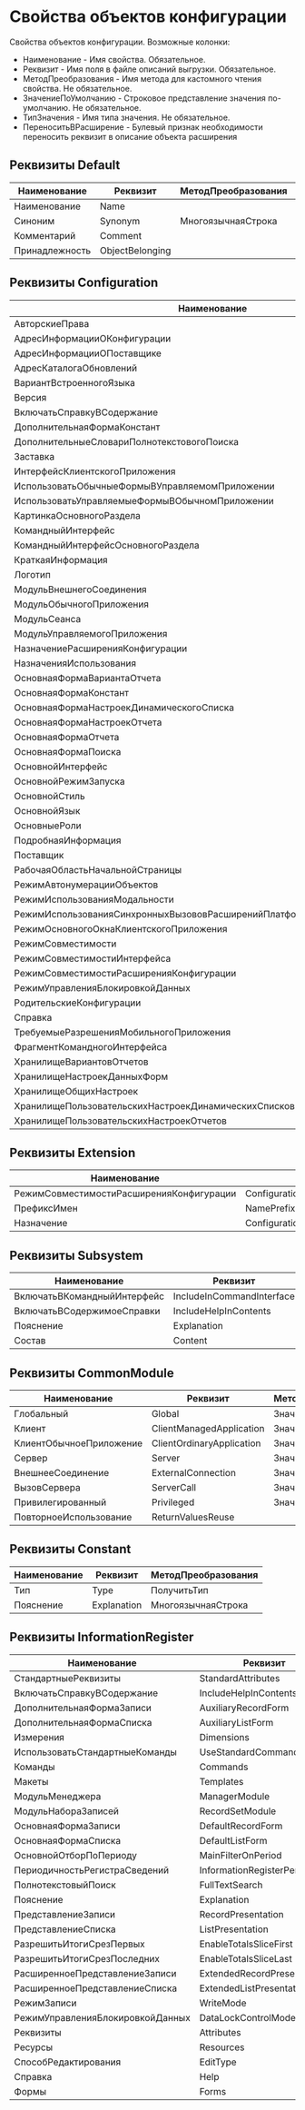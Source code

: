 # Свойства объектов конфигурации

Свойства объектов конфигурации.
Возможные колонки:

* Наименование - Имя свойства. Обязательное.
* Реквизит - Имя поля в файле описаний выгрузки. Обязательное.
* МетодПреобразования - Имя метода для кастомного чтения свойства. Не обязательное.
* ЗначениеПоУмолчанию - Строковое представление значения по-умолчанию. Не обязательное.
* ТипЗначения - Имя типа значения. Не обязательное.
* ПереноситьВРасширение - Булевый признак необходимости переносить реквизит в описание объекта расширения

## Реквизиты Default

| Наименование   | Реквизит        | МетодПреобразования | ПереноситьВРасширение |
| -------------- | --------------- | ------------------- | --------------------- |
| Наименование   | Name            |                     | true                  |
| Синоним        | Synonym         | МногоязычнаяСтрока  | true                  |
| Комментарий    | Comment         |                     | false                 |
| Принадлежность | ObjectBelonging |                     | true                  |

## Реквизиты Configuration

| Наименование                                                            | Реквизит                                        | МетодПреобразования |
| ----------------------------------------------------------------------- | ----------------------------------------------- | ------------------- |
| АвторскиеПрава                                                          | Copyright                                       | МногоязычнаяСтрока  |
| АдресИнформацииОКонфигурации                                            | ConfigurationInformationAddress                 | МногоязычнаяСтрока  |
| АдресИнформацииОПоставщике                                              | VendorInformationAddress                        | МногоязычнаяСтрока  |
| АдресКаталогаОбновлений                                                 | UpdateCatalogAddress                            |                     |
| ВариантВстроенногоЯзыка                                                 | ScriptVariant                                   |                     |
| Версия                                                                  | Version                                         |                     |
| ВключатьСправкуВСодержание                                              | IncludeHelpInContents                           |                     |
| ДополнительнаяФормаКонстант                                             | AuxiliaryConstantsForm                          |                     |
| ДополнительныеСловариПолнотекстовогоПоиска                              | AdditionalFullTextSearchDictionaries            |                     |
| Заставка                                                                | Splash                                          |                     |
| ИнтерфейсКлиентскогоПриложения                                          | ClientApplicationInterface                      |                     |
| ИспользоватьОбычныеФормыВУправляемомПриложении                          | UseOrdinaryFormInManagedApplication             |                     |
| ИспользоватьУправляемыеФормыВОбычномПриложении                          | UseManagedFormInOrdinaryApplication             |                     |
| КартинкаОсновногоРаздела                                                | MainSectionPicture                              |                     |
| КомандныйИнтерфейс                                                      | CommandInterface                                |                     |
| КомандныйИнтерфейсОсновногоРаздела                                      | MainSectionCommandInterface                     |                     |
| КраткаяИнформация                                                       | BriefInformation                                | МногоязычнаяСтрока  |
| Логотип                                                                 | Logo                                            |                     |
| МодульВнешнегоСоединения                                                | ExternalConnectionModule                        |                     |
| МодульОбычногоПриложения                                                | OrdinaryApplicationModule                       |                     |
| МодульСеанса                                                            | SessionModule                                   |                     |
| МодульУправляемогоПриложения                                            | ManagedApplicationModule                        |                     |
| НазначениеРасширенияКонфигурации                                        | ConfigurationExtensionPurpose                   |                     |
| НазначенияИспользования                                                 | UsePurposes                                     |                     |
| ОсновнаяФормаВариантаОтчета                                             | DefaultReportVariantForm                        |                     |
| ОсновнаяФормаКонстант                                                   | DefaultConstantsForm                            |                     |
| ОсновнаяФормаНастроекДинамическогоСписка                                | DefaultDynamicListSettingsForm                  |                     |
| ОсновнаяФормаНастроекОтчета                                             | DefaultReportSettingsForm                       |                     |
| ОсновнаяФормаОтчета                                                     | DefaultReportForm                               |                     |
| ОсновнаяФормаПоиска                                                     | DefaultSearchForm                               |                     |
| ОсновнойИнтерфейс                                                       | DefaultInterface                                |                     |
| ОсновнойРежимЗапуска                                                    | DefaultRunMode                                  |                     |
| ОсновнойСтиль                                                           | DefaultStyle                                    |                     |
| ОсновнойЯзык                                                            | DefaultLanguage                                 |                     |
| ОсновныеРоли                                                            | DefaultRoles                                    |                     |
| ПодробнаяИнформация                                                     | DetailedInformation                             | МногоязычнаяСтрока  |
| Поставщик                                                               | Vendor                                          |                     |
| РабочаяОбластьНачальнойСтраницы                                         | HomePageWorkArea                                |                     |
| РежимАвтонумерацииОбъектов                                              | ObjectAutonumerationMode                        |                     |
| РежимИспользованияМодальности                                           | ModalityUseMode                                 |                     |
| РежимИспользованияСинхронныхВызововРасширенийПлатформыИВнешнихКомпонент | SynchronousPlatformExtensionAndAddInCallUseMode |                     |
| РежимОсновногоОкнаКлиентскогоПриложения                                 | MainClientApplicationWindowMode                 |                     |
| РежимСовместимости                                                      | CompatibilityMode                               |                     |
| РежимСовместимостиИнтерфейса                                            | InterfaceCompatibilityMode                      |                     |
| РежимСовместимостиРасширенияКонфигурации                                | ConfigurationExtensionCompatibilityMode         |                     |
| РежимУправленияБлокировкойДанных                                        | DataLockControlMode                             |                     |
| РодительскиеКонфигурации                                                | ParentConfigurations                            |                     |
| Справка                                                                 | Help                                            |                     |
| ТребуемыеРазрешенияМобильногоПриложения                                 | RequiredMobileApplicationPermissions            |                     |
| ФрагментКомандногоИнтерфейса                                            | CommandInterfaceFragment                        |                     |
| ХранилищеВариантовОтчетов                                               | ReportsVariantsStorage                          |                     |
| ХранилищеНастроекДанныхФорм                                             | FormDataSettingsStorage                         |                     |
| ХранилищеОбщихНастроек                                                  | CommonSettingsStorage                           |                     |
| ХранилищеПользовательскихНастроекДинамическихСписков                    | DynamicListsUserSettingsStorage                 |                     |
| ХранилищеПользовательскихНастроекОтчетов                                | ReportsUserSettingsStorage                      |                     |

## Реквизиты Extension

| Наименование                              | Реквизит                                | МетодПреобразования |
| ----------------------------------------- | --------------------------------------- | ------------------- |
| РежимСовместимостиРасширенияКонфигурации  | ConfigurationExtensionCompatibilityMode | ВерсияСовместимости | 
| ПрефиксИмен                               | NamePrefix                              |                     |
| Назначение                                | ConfigurationExtensionPurpose           |                     |


## Реквизиты Subsystem

| Наименование                | Реквизит                  | МетодПреобразования | ТипЗначения | ЗначениеПоУмолчанию |
| --------------------------- | ------------------------- | ------------------- | ----------- | ------------------- |
| ВключатьВКомандныйИнтерфейс | IncludeInCommandInterface | ЗначениеБулево      | Булево      | false               |
| ВключатьВСодержимоеСправки  | IncludeHelpInContents     | ЗначениеБулево      | Булево      | false               |
| Пояснение                   | Explanation               | МногоязычнаяСтрока  |             |                     |
| Состав                      | Content                   | СоставПодсистемы    | Массив      |                     |


## Реквизиты CommonModule

| Наименование            | Реквизит                  | МетодПреобразования | ТипЗначения | ЗначениеПоУмолчанию |
| ----------------------- | ------------------------- | ------------------- | ----------- | ------------------- |
| Глобальный              | Global                    | ЗначениеБулево      | Булево      | false               |
| Клиент                  | ClientManagedApplication  | ЗначениеБулево      | Булево      | false               |
| КлиентОбычноеПриложение | ClientOrdinaryApplication | ЗначениеБулево      | Булево      | false               |
| Сервер                  | Server                    | ЗначениеБулево      | Булево      | true                |
| ВнешнееСоединение       | ExternalConnection        | ЗначениеБулево      | Булево      | false               |
| ВызовСервера            | ServerCall                | ЗначениеБулево      | Булево      | false               |
| Привилегированный       | Privileged                | ЗначениеБулево      | Булево      | false               |
| ПовторноеИспользование  | ReturnValuesReuse         |                     |             | DontUse             |

## Реквизиты Constant

| Наименование | Реквизит    | МетодПреобразования |
| ------------ | ----------- | ------------------- |
| Тип          | Type        | ПолучитьТип         |
| Пояснение    | Explanation | МногоязычнаяСтрока  |

## Реквизиты InformationRegister

| Наименование                     | Реквизит                       | ПереноситьВРасширение |
| -------------------------------- | ------------------------------ | --------------------- |
| СтандартныеРеквизиты             | StandardAttributes             |                       |
| ВключатьСправкуВСодержание       | IncludeHelpInContents          |                       |
| ДополнительнаяФормаЗаписи        | AuxiliaryRecordForm            |                       |
| ДополнительнаяФормаСписка        | AuxiliaryListForm              |                       |
| Измерения                        | Dimensions                     |                       |
| ИспользоватьСтандартныеКоманды   | UseStandardCommands            |                       |
| Команды                          | Commands                       |                       |
| Макеты                           | Templates                      |                       |
| МодульМенеджера                  | ManagerModule                  |                       |
| МодульНабораЗаписей              | RecordSetModule                |                       |
| ОсновнаяФормаЗаписи              | DefaultRecordForm              |                       |
| ОсновнаяФормаСписка              | DefaultListForm                |                       |
| ОсновнойОтборПоПериоду           | MainFilterOnPeriod             |                       |
| ПериодичностьРегистраСведений    | InformationRegisterPeriodicity | true                  |
| ПолнотекстовыйПоиск              | FullTextSearch                 |                       |
| Пояснение                        | Explanation                    |                       |
| ПредставлениеЗаписи              | RecordPresentation             |                       |
| ПредставлениеСписка              | ListPresentation               |                       |
| РазрешитьИтогиСрезПервых         | EnableTotalsSliceFirst         |                       |
| РазрешитьИтогиСрезПоследних      | EnableTotalsSliceLast          |                       |
| РасширенноеПредставлениеЗаписи   | ExtendedRecordPresentation     |                       |
| РасширенноеПредставлениеСписка   | ExtendedListPresentation       |                       |
| РежимЗаписи                      | WriteMode                      | true                  |
| РежимУправленияБлокировкойДанных | DataLockControlMode            |                       |
| Реквизиты                        | Attributes                     |                       |
| Ресурсы                          | Resources                      |                       |
| СпособРедактирования             | EditType                       |                       |
| Справка                          | Help                           |                       |
| Формы                            | Forms                          |                       |
